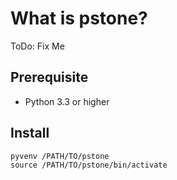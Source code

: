 # What is pstone?

ToDo: Fix Me

## Prerequisite

* Python 3.3 or higher

## Install

```
pyvenv /PATH/TO/pstone
source /PATH/TO/pstone/bin/activate
```
